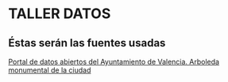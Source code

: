# TALLER DATOS

## Éstas serán las fuentes usadas

[Portal de datos abiertos del Ayuntamiento de Valencia. Arboleda monumental de la ciudad](http://www.valencia.es/ayuntamiento/datosabiertos.nsf/resultadoCapas/EEECA0522DC10010C1257C70003E4EED?OpenDocument&lang=1&nivel=2&seccion=1&bdorigen=&idapoyo=22ADF97C1FD223B5C1257C55003BD01F)
